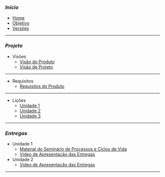 ### _**Início**_
- [Home](README.md)
- [Objetivo](pages/objetivo.md)
- [Versões](pages/Versoes.md)

----------------------------------------------------
### _**Projeto**_

- Visões
   - [Visão do Produto](pages/VisaoProd.md)
   - [Visão de Projeto](pages/VisaoProj.md)
----------------------------------------------------

- Requisitos
   - [Requisitos do Produto](pages/RequisitosProd.md)
----------------------------------------------------

- Lições
   - [Unidade 1](pages/Licoes.md)
   - [Unidade 2](pages/Licoes2.md)
   - [Unidade 3](pages/Licoes3.md)
----------------------------------------------------
### _**Entregas**_

- Unidade 1 
   - [Material do Seminário de Processos e Ciclos de Vida](pages/SlidesSeminario.md)
   - [Vídeo de Apresentação das Entregas](pages/VideoEntrega.md)
- Unidade 2
   - [Vídeo de Apresentação das Entregas](pages/VideoEntrega2.md)
----------------------------------------------------


   
